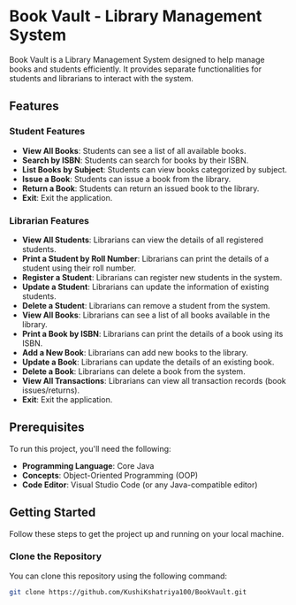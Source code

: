 # Book Vault - Library Management System

Book Vault is a Library Management System designed to help manage books and students efficiently. It provides separate functionalities for students and librarians to interact with the system.

## Features

### Student Features
- **View All Books**: Students can see a list of all available books.
- **Search by ISBN**: Students can search for books by their ISBN.
- **List Books by Subject**: Students can view books categorized by subject.
- **Issue a Book**: Students can issue a book from the library.
- **Return a Book**: Students can return an issued book to the library.
- **Exit**: Exit the application.

### Librarian Features
- **View All Students**: Librarians can view the details of all registered students.
- **Print a Student by Roll Number**: Librarians can print the details of a student using their roll number.
- **Register a Student**: Librarians can register new students in the system.
- **Update a Student**: Librarians can update the information of existing students.
- **Delete a Student**: Librarians can remove a student from the system.
- **View All Books**: Librarians can see a list of all books available in the library.
- **Print a Book by ISBN**: Librarians can print the details of a book using its ISBN.
- **Add a New Book**: Librarians can add new books to the library.
- **Update a Book**: Librarians can update the details of an existing book.
- **Delete a Book**: Librarians can delete a book from the system.
- **View All Transactions**: Librarians can view all transaction records (book issues/returns).
- **Exit**: Exit the application.

## Prerequisites

To run this project, you'll need the following:

- **Programming Language**: Core Java
- **Concepts**: Object-Oriented Programming (OOP)
- **Code Editor**: Visual Studio Code (or any Java-compatible editor)

## Getting Started

Follow these steps to get the project up and running on your local machine.

### Clone the Repository

You can clone this repository using the following command:

```bash
git clone https://github.com/KushiKshatriya100/BookVault.git
